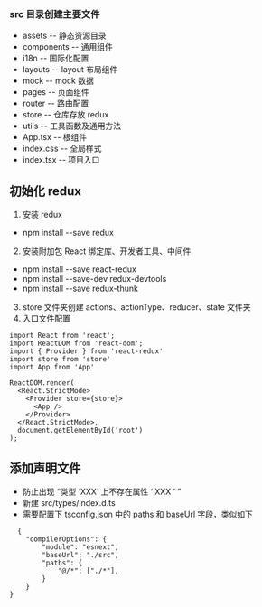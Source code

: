 ### src 目录创建主要文件

- assets -- 静态资源目录
- components -- 通用组件
- i18n -- 国际化配置
- layouts -- layout 布局组件
- mock -- mock 数据
- pages -- 页面组件
- router -- 路由配置
- store -- 仓库存放 redux
- utils -- 工具函数及通用方法
- App.tsx -- 根组件
- index.css -- 全局样式
- index.tsx -- 项目入口

## 初始化 redux

1. 安装 redux

- npm install --save redux

2. 安装附加包 React 绑定库、开发者工具、中间件

- npm install --save react-redux
- npm install --save-dev redux-devtools
- npm install --save redux-thunk

3. store 文件夹创建 actions、actionType、reducer、state 文件夹
4. 入口文件配置

```
import React from 'react';
import ReactDOM from 'react-dom';
import { Provider } from 'react-redux'
import store from 'store'
import App from 'App'

ReactDOM.render(
  <React.StrictMode>
    <Provider store={store}>
      <App />
    </Provider>
  </React.StrictMode>,
  document.getElementById('root')
);
```

## 添加声明文件

- 防止出现 “类型 ‘XXX’ 上不存在属性 ‘ XXX ’ ”
- 新建 src/types/index.d.ts
- 需要配置下 tsconfig.json 中的 paths 和 baseUrl 字段，类似如下

```
  {
    "compilerOptions": {
        "module": "esnext",
        "baseUrl": "./src",
        "paths": {
            "@/*": ["./*"],
        }
    }
}
```
